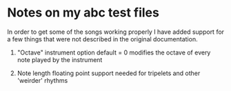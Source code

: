 # Notes on my abc test files
In order to get some of the songs working properly I have added support for a few
things that were not described in the original documentation.

1)	"Octave" instrument option
	default = 0
	modifies the octave of every note played by the instrument
	
2)	Note length floating point support
	needed for tripelets and other 'weirder' rhythms
